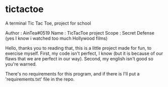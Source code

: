 # tictactoe
A terminal Tic Tac Toe, project for school


Author : AinTea#0519
Name : TicTacToe project
Scope : Secret Defense (yes I know i watched too much Hollywood films)


Hello, thanks you to reading that, this is a little project made for fun, to exercise myself.
First, my code isn't perfect, I know (but it is because of our flaws that we are perfect in our way).
Second, my english isn't good so you're warned.

There's no requirements for this program, and if there is I'll put a 'requirements.txt' file in the repo.
